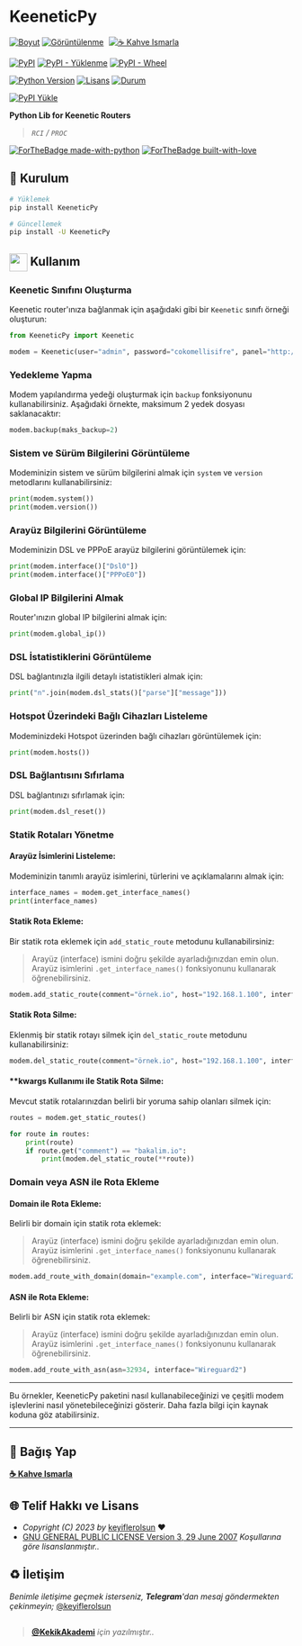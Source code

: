 # KeeneticPy

[![Boyut](https://img.shields.io/github/repo-size/keyiflerolsun/KeeneticPy?logo=git&logoColor=white&label=Boyut)](#)
[![Görüntülenme](https://hits.seeyoufarm.com/api/count/incr/badge.svg?url=https://github.com/keyiflerolsun/KeeneticPy&title=Görüntülenme)](#)
<a href="https://KekikAkademi.org/Kahve" target="_blank"><img src="https://img.shields.io/badge/☕️-Kahve Ismarla-ffdd00" title="☕️ Kahve Ismarla" style="padding-left:5px;"></a>

[![PyPI](https://img.shields.io/pypi/v/KeeneticPy?logo=pypi&logoColor=white&label=PyPI)](https://pypi.org/project/KeeneticPy)
[![PyPI - Yüklenme](https://img.shields.io/pypi/dm/KeeneticPy?logo=pypi&logoColor=white&label=Yüklenme)](https://pypi.org/project/KeeneticPy)
[![PyPI - Wheel](https://img.shields.io/pypi/wheel/KeeneticPy?logo=pypi&logoColor=white&label=Wheel)](https://pypi.org/project/KeeneticPy)

[![Python Version](https://img.shields.io/pypi/pyversions/KeeneticPy?logo=python&logoColor=white&label=Python)](#)
[![Lisans](https://img.shields.io/pypi/l/KeeneticPy?logo=gnu&logoColor=white&label=Lisans)](#)
[![Durum](https://img.shields.io/pypi/status/KeeneticPy?logo=windowsterminal&logoColor=white&label=Durum)](#)

[![PyPI Yükle](https://github.com/keyiflerolsun/KeeneticPy/actions/workflows/pypiYukle.yml/badge.svg)](https://github.com/keyiflerolsun/KeeneticPy/actions/workflows/pypiYukle.yml)

**Python Lib for Keenetic Routers**

> _`RCI` / `PROC`_

[![ForTheBadge made-with-python](https://ForTheBadge.com/images/badges/made-with-python.svg)](https://www.python.org/)
[![ForTheBadge built-with-love](https://ForTheBadge.com/images/badges/built-with-love.svg)](https://GitHub.com/keyiflerolsun/)

## 🚀 Kurulum

```bash
# Yüklemek
pip install KeeneticPy

# Güncellemek
pip install -U KeeneticPy
```

## <img src="https://www.akashtrehan.com/assets/images/emoji/terminal.png" height="32" align="center"> Kullanım

### Keenetic Sınıfını Oluşturma

Keenetic router'ınıza bağlanmak için aşağıdaki gibi bir `Keenetic` sınıfı örneği oluşturun:

```python
from KeeneticPy import Keenetic

modem = Keenetic(user="admin", password="cokomellisifre", panel="http://192.168.1.1")
```

### Yedekleme Yapma

Modem yapılandırma yedeği oluşturmak için `backup` fonksiyonunu kullanabilirsiniz. Aşağıdaki örnekte, maksimum 2 yedek dosyası saklanacaktır:

```python
modem.backup(maks_backup=2)
```

### Sistem ve Sürüm Bilgilerini Görüntüleme

Modeminizin sistem ve sürüm bilgilerini almak için `system` ve `version` metodlarını kullanabilirsiniz:

```python
print(modem.system())
print(modem.version())
```

### Arayüz Bilgilerini Görüntüleme

Modeminizin DSL ve PPPoE arayüz bilgilerini görüntülemek için:

```python
print(modem.interface()["Dsl0"])
print(modem.interface()["PPPoE0"])
```

### Global IP Bilgilerini Almak

Router'ınızın global IP bilgilerini almak için:

```python
print(modem.global_ip())
```

### DSL İstatistiklerini Görüntüleme

DSL bağlantınızla ilgili detaylı istatistikleri almak için:

```python
print("n".join(modem.dsl_stats()["parse"]["message"]))
```

### Hotspot Üzerindeki Bağlı Cihazları Listeleme

Modeminizdeki Hotspot üzerinden bağlı cihazları görüntülemek için:

```python
print(modem.hosts())
```

### DSL Bağlantısını Sıfırlama

DSL bağlantınızı sıfırlamak için:

```python
print(modem.dsl_reset())
```

### Statik Rotaları Yönetme

#### Arayüz İsimlerini Listeleme:

Modeminizin tanımlı arayüz isimlerini, türlerini ve açıklamalarını almak için:

```python
interface_names = modem.get_interface_names()
print(interface_names)
```

#### Statik Rota Ekleme:

Bir statik rota eklemek için `add_static_route` metodunu kullanabilirsiniz:
> Arayüz (interface) ismini doğru şekilde ayarladığınızdan emin olun. Arayüz isimlerini `.get_interface_names()` fonksiyonunu kullanarak öğrenebilirsiniz.

```python
modem.add_static_route(comment="örnek.io", host="192.168.1.100", interface="Wireguard2")
```

#### Statik Rota Silme:

Eklenmiş bir statik rotayı silmek için `del_static_route` metodunu kullanabilirsiniz:

```python
modem.del_static_route(comment="örnek.io", host="192.168.1.100", interface="Wireguard2")
```

#### **kwargs Kullanımı ile Statik Rota Silme:

Mevcut statik rotalarınızdan belirli bir yoruma sahip olanları silmek için:

```python
routes = modem.get_static_routes()

for route in routes:
    print(route)
    if route.get("comment") == "bakalim.io":
        print(modem.del_static_route(**route))
```

### Domain veya ASN ile Rota Ekleme

#### Domain ile Rota Ekleme:

Belirli bir domain için statik rota eklemek:
> Arayüz (interface) ismini doğru şekilde ayarladığınızdan emin olun. Arayüz isimlerini `.get_interface_names()` fonksiyonunu kullanarak öğrenebilirsiniz.

```python
modem.add_route_with_domain(domain="example.com", interface="Wireguard2")
```

#### ASN ile Rota Ekleme:

Belirli bir ASN için statik rota eklemek:
> Arayüz (interface) ismini doğru şekilde ayarladığınızdan emin olun. Arayüz isimlerini `.get_interface_names()` fonksiyonunu kullanarak öğrenebilirsiniz.

```python
modem.add_route_with_asn(asn=32934, interface="Wireguard2")
```

***

Bu örnekler, KeeneticPy paketini nasıl kullanabileceğinizi ve çeşitli modem işlevlerini nasıl yönetebileceğinizi gösterir. Daha fazla bilgi için kaynak koduna göz atabilirsiniz.

***

## 💸 Bağış Yap

**[☕️ Kahve Ismarla](https://KekikAkademi.org/Kahve)**

## 🌐 Telif Hakkı ve Lisans

* *Copyright (C) 2023 by* [keyiflerolsun](https://github.com/keyiflerolsun) ❤️️
* [GNU GENERAL PUBLIC LICENSE Version 3, 29 June 2007](https://github.com/keyiflerolsun/KeeneticPy/blob/master/LICENSE) *Koşullarına göre lisanslanmıştır..*

## ♻️ İletişim

*Benimle iletişime geçmek isterseniz, **Telegram**'dan mesaj göndermekten çekinmeyin;* [@keyiflerolsun](https://t.me/KekikKahve)

##

> **[@KekikAkademi](https://t.me/KekikAkademi)** *için yazılmıştır..*